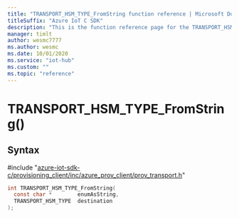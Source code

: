 ```yaml
---                             
title: "TRANSPORT_HSM_TYPE_FromString function reference | Microsoft Docs" 
titleSuffix: "Azure IoT C SDK"            
description: "This is the function reference page for the TRANSPORT_HSM_TYPE_FromString() function in the Azure IoT C SDK. This SDK is used with Azure IoT Hub and Azure IoT Hub Device Provisioning Service"            
manager: timlt                 
author: wesmc7777              
ms.author: wesmc               
ms.date: 10/01/2020                    
ms.service: "iot-hub"             
ms.custom: ""                
ms.topic: "reference"        
---                            
```


# TRANSPORT_HSM_TYPE_FromString()

## Syntax

\#include "[azure-iot-sdk-c/provisioning_client/inc/azure_prov_client/prov_transport.h](../prov-transport-h.md)"  
```C
int TRANSPORT_HSM_TYPE_FromString(
  const char *        enumAsString,
  TRANSPORT_HSM_TYPE  destination
);
```

